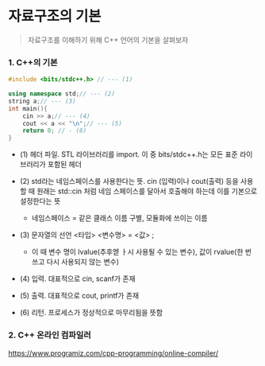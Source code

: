 # 자료구조의 기본

> 자료구조를 이해하기 위해 C++ 언어의 기본을 살펴보자

### 1. C++의 기본

```C++
#include <bits/stdc++.h> // --- (1)

using namespace std;// --- (2)
string a;// --- (3)
int main(){
    cin >> a;// --- (4)
    cout << a << "\n";// --- (5)
    return 0; // - (6)
}
```

- (1) 헤더 파일. STL 라이브러리를 import. 이 중 bits/stdc++.h는 모든 표준 라이브러리가 포함된 헤더

- (2) std라는 네임스페이스를 사용한다는 뜻. cin (입력)이나 cout(출력) 등을 사용할 때 원래는 std::cin 처럼 네임 스페이스를 달아서 호출해야 하는데 이를 기본으로 설정한다는 뜻

  - 네임스페이스 = 같은 클래스 이름 구별, 모듈화에 쓰이는 이름

- (3) 문자열의 선언 <타입> <변수명> = <값> ;

  - 이 때 변수 명이 lvalue(추후엗 ㅏ시 사용될 수 있는 변수), 값이 rvalue(한 번 쓰고 다시 사용되지 않는 변수)

- (4) 입력. 대표적으로 cin, scanf가 존재
- (5) 출력. 대표적으로 cout, printf가 존재
- (6) 리턴. 프로세스가 정상적으로 마무리됨을 뜻함

### 2. C++ 온라인 컴파일러

https://www.programiz.com/cpp-programming/online-compiler/
